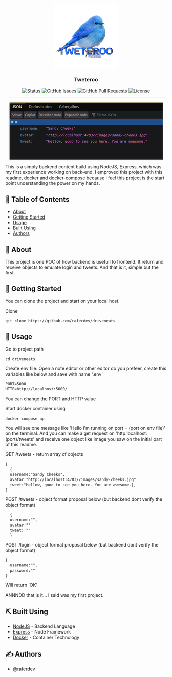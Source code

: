 <p align="center">
  <a href="https://raferdev.github.io/driveneats/">
 <img width=200px height=200px src="./readme.png" alt="Project logo"></a>
</p>

<h3 align="center">Tweteroo</h3>

<div align="center">

[![Status](https://img.shields.io/badge/status-closed-red.svg)]()
[![GitHub Issues](https://img.shields.io/github/issues/raferdev/globo.com.svg)](https://github.com//raferdev/globo.com/issues)
[![GitHub Pull Requests](https://img.shields.io/github/issues-pr/kylelobo/The-Documentation-Compendium.svg)](https://github.com/raferdev/globo.com/pulls)
[![License](https://img.shields.io/badge/license-MIT-blue.svg)](/LICENSE)

</div>

---
<div align="center">
<img align="center" src="./readme-banner.png">
</div>

<p align="center"> 

This is a simply backend content build using NodeJS, Express, which was my first experience working on back-end. I emproved this project with this readme, docker and docker-compose because i feel this project is the start point understanding the power on my hands.

</p>

## 📝 Table of Contents

- [About](#about)
- [Getting Started](#getting_started)
- [Usage](#usage)
- [Built Using](#built_using)
- [Authors](#authors)

## 🧐 About <a name = "about"></a>

This project is one POC of how backend is usefull to frontend. It return and receive objects to emulate login and tweets. And that is it, simple but the first.
## 🏁 Getting Started <a name = "getting_started"></a>

You can clone the project and start on your local host.

Clone

 ```
 git clone https://github.com/raferdev/driveneats
 ```

## 🎈 Usage <a name="usage"></a>

Go to project path 
```
cd driveneats
```
Create env file: Open a note editor or other editor do you prefeer, create this variables like below and save with name '.env'
```
PORT=5000
HTTP=http://localhost:5000/
```
You can change the PORT and HTTP value

Start docker container using 
```
docker-compose up
```
You will see one message like 'Hello i'm running on port = (port on env file)' on the terminal. And you can make a get request on 'http:localhost:(port)/tweets' and receive one object like image you saw on the initial part of this readme.

GET /tweets - return array of objects

```
[
  {
  username:"Sandy Cheeks",
  avatar:"http://localhost:4783//images/sandy-cheeks.jpg"
  tweet:"Hellow, good to see you here. You are awesome.},
]
```

POST /tweets - object format proposal below (but backend dont verify the object format)
```
  {
  username:"",
  avatar:""
  tweet: ""
  }
```
POST /login - object format proposal below (but backend dont verify the object format)
```
{
  username:"",
  password:""
}
```
Will return 'OK'

ANNNDD that is it... I said was my first project.

## ⛏️ Built Using <a name = "built_using"></a>

- [NodeJS](https://nodejs.org/en/docs/) - Backend Language
- [Express](https://expressjs.com/pt-br/) - Node Framework
- [Docker](https://www.docker.com/) - Container Technology

## ✍️ Authors <a name = "authors"></a>

- [@raferdev](https://github.com/raferdev)
